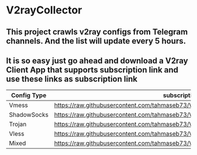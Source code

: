 # V2rayCollector

This project crawls v2ray configs from Telegram channels. And the list will update every 5 hours. 
---


It is so easy just go ahead and download a V2ray Client App that **supports subscription link** and use these links as subscription link 
---

Config Type|subscription link
-------------------------------|-----------------------------|
Vmess         |https://raw.githubusercontent.com/tahmaseb73/V2rayCollector/refs/heads/main/vmess_iran.txt      |
ShadowSocks        |https://raw.githubusercontent.com/tahmaseb73/V2rayCollector/refs/heads/main/ss_iran.txt  |
Trojan |https://raw.githubusercontent.com/tahmaseb73/V2rayCollector/refs/heads/main/trojan_iran.txt|
Vless|https://raw.githubusercontent.com/tahmaseb73/V2rayCollector/refs/heads/main/vless_iran.txt|
Mixed |https://raw.githubusercontent.com/tahmaseb73/V2rayCollector/refs/heads/main/mixed_iran.txt|
